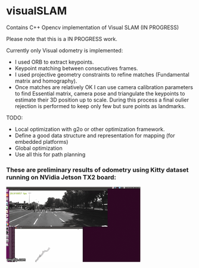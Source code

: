# visualSLAM
Contains C++ Opencv implementation of Visual SLAM (IN PROGRESS)

Please note that this is a IN PROGRESS work.

Currently only Visual odometry is implemented:
- I used ORB to extract keypoints.
- Keypoint matching between consecutives frames.
- I used projective geometry constraints to refine matches (Fundamental matrix and homography).
- Once matches are relatively OK I can use camera calibration parameters to find Essential matrix, camera pose and triangulate the keypoints to estimate their 3D position up to scale. During this process a final oulier rejection is performed to keep only few but sure points as landmarks.


TODO: 
- Local optimization with g2o or other optimization framework.
- Define a good data structure and representation for mapping (for embedded platforms)
- Global optimization
- Use all this for path planning


### These are preliminary results of odometry using Kitty dataset running on NVidia Jetson TX2 board:


![Visual odometry demo with Kitty dataset](media/camposedemo.gif)





